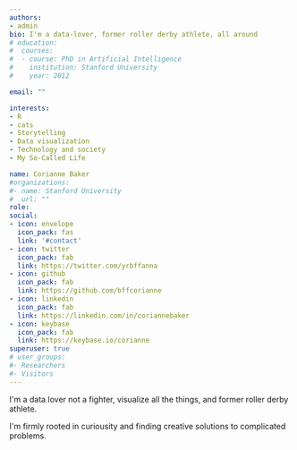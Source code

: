 ```yaml
---
authors:
- admin
bio: I'm a data-lover, former roller derby athlete, all around 
# education:
#  courses:
#  - course: PhD in Artificial Intelligence
#    institution: Stanford University
#    year: 2012

email: ""

interests:
- R
- cats
- Storytelling
- Data visualization
- Technology and society
- My So-Called Life

name: Corianne Baker
#organizations:
#- name: Stanford University
#  url: ""
role: 
social:
- icon: envelope
  icon_pack: fas
  link: '#contact'
- icon: twitter
  icon_pack: fab
  link: https://twitter.com/yrbffanna
- icon: github
  icon_pack: fab
  link: https://github.com/bffcorianne
- icon: linkedin
  icon_pack: fab
  link: https://linkedin.com/in/coriannebaker
- icon: keybase
  icon_pack: fab
  link: https://keybase.io/corianne
superuser: true
# user_groups:
#- Researchers
#- Visitors
---
```


I'm a data lover not a fighter, visualize all the things, and former roller derby athlete. 

I'm firmly rooted in curiousity and finding creative solutions to complicated problems. 
